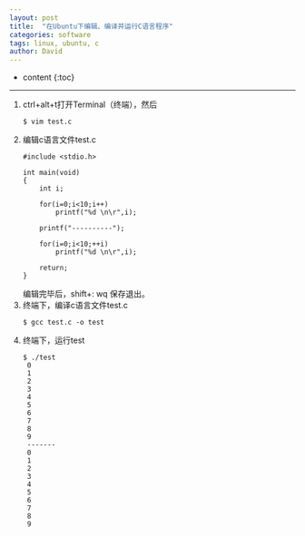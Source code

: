 ```yaml
---
layout: post
title:  "在Ubuntu下编辑、编译并运行C语言程序"
categories: software
tags: linux, ubuntu, c
author: David
---
```


* content
{:toc}

---

1. ctrl+alt+t打开Terminal（终端），然后
   ```
   $ vim test.c
   ```
2. 编辑c语言文件test.c
   ```
   #include <stdio.h>

   int main(void)
   {
       int i;

       for(i=0;i<10;i++)
           printf("%d \n\r",i);

       printf("----------"); 

       for(i=0;i<10;++i)
           printf("%d \n\r",i);

       return;
   }
   ```
   编辑完毕后，shift+: wq 保存退出。
3. 终端下，编译c语言文件test.c
   ```
   $ gcc test.c -o test
   ```
4. 终端下，运行test
   ```
   $ ./test
    0 
    1 
    2 
    3 
    4 
    5 
    6 
    7 
    8 
    9 
    -------
    0 
    1 
    2 
    3 
    4 
    5 
    6 
    7 
    8 
    9 
   ```
